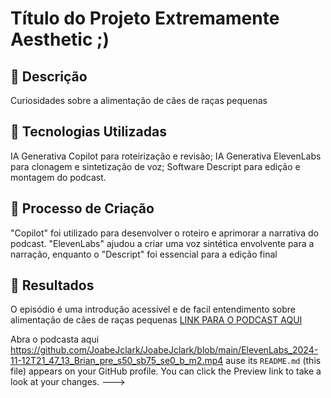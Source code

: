 # Título do Projeto Extremamente Aesthetic ;)

## 📒 Descrição
Curiosidades sobre a alimentação de cães de raças pequenas

## 🤖 Tecnologias Utilizadas
IA Generativa Copilot para roteirização e revisão;
IA Generativa ElevenLabs para clonagem e sintetização de voz;
Software Descript para edição e montagem do podcast.
## 🧐 Processo de Criação
"Copilot" foi utilizado para desenvolver o roteiro e aprimorar a narrativa do podcast. "ElevenLabs" ajudou a criar uma voz sintética envolvente para a narração, enquanto o "Descript" foi essencial para a edição final
## 🚀 Resultados
O episódio é uma introdução acessível e de facil entendimento sobre alimentação de cães de raças pequenas
[LINK PARA O PODCAST AQUI]()

Abra o podcasta aqui https://github.com/JoabeJclark/JoabeJclark/blob/main/ElevenLabs_2024-11-12T21_47_13_Brian_pre_s50_sb75_se0_b_m2.mp4
ause its `README.md` (this file) appears on your GitHub profile.
You can click the Preview link to take a look at your changes.
--->
